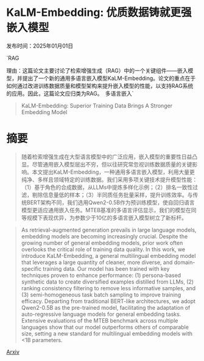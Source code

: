 # KaLM-Embedding: 优质数据铸就更强嵌入模型

发布时间：2025年01月01日

`RAG

理由：这篇论文主要讨论了检索增强生成（RAG）中的一个关键组件——嵌入模型，并提出了一个新的通用多语言嵌入模型KaLM-Embedding。论文的重点在于如何通过改进训练数据质量和模型架构来提升嵌入模型的性能，以支持RAG系统的应用。因此，这篇论文应归类为RAG。` `多语言嵌入`

> KaLM-Embedding: Superior Training Data Brings A Stronger Embedding Model

# 摘要

> 随着检索增强生成在大型语言模型中的广泛应用，嵌入模型的重要性日益凸显。尽管通用嵌入模型层出不穷，但以往研究常忽视训练数据质量的关键影响。本文提出KaLM-Embedding，一种通用多语言嵌入模型，利用大量更纯净、多样且领域特定的训练数据。我们采用多项关键技术提升模型性能：（1）基于角色的合成数据，从LLMs中提炼多样化示例；（2）排名一致性过滤，剔除信息量低的样本；（3）半同质任务批量采样，提升训练效率。与传统BERT架构不同，我们选用Qwen2-0.5B作为预训练模型，使自回归语言模型更适应通用嵌入任务。MTEB基准的多语言评估显示，我们的模型在同等规模下表现优异，为参数少于10亿的多语言嵌入模型树立了新标杆。

> As retrieval-augmented generation prevails in large language models, embedding models are becoming increasingly crucial. Despite the growing number of general embedding models, prior work often overlooks the critical role of training data quality. In this work, we introduce KaLM-Embedding, a general multilingual embedding model that leverages a large quantity of cleaner, more diverse, and domain-specific training data. Our model has been trained with key techniques proven to enhance performance: (1) persona-based synthetic data to create diversified examples distilled from LLMs, (2) ranking consistency filtering to remove less informative samples, and (3) semi-homogeneous task batch sampling to improve training efficacy. Departing from traditional BERT-like architectures, we adopt Qwen2-0.5B as the pre-trained model, facilitating the adaptation of auto-regressive language models for general embedding tasks. Extensive evaluations of the MTEB benchmark across multiple languages show that our model outperforms others of comparable size, setting a new standard for multilingual embedding models with <1B parameters.

[Arxiv](https://arxiv.org/abs/2501.01028)